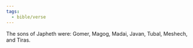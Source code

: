 ```yaml
---
tags:
  - bible/verse
---
```

The sons of Japheth were: Gomer, Magog, Madai, Javan, Tubal, Meshech, and Tiras.
